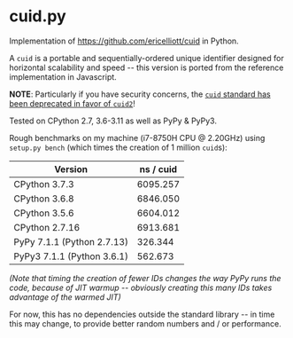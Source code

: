 # cuid.py 

Implementation of https://github.com/ericelliott/cuid in Python.

A `cuid` is a portable and sequentially-ordered unique identifier designed for
horizontal scalability and speed -- this version is ported from the reference
implementation in Javascript.

**NOTE**: Particularly if you have security concerns, the [`cuid` standard has been deprecated in favor of `cuid2`](https://github.com/paralleldrive/cuid2)!

Tested on CPython 2.7, 3.6-3.11 as well as PyPy & PyPy3.

Rough benchmarks on my machine (i7-8750H CPU @ 2.20GHz) using `setup.py bench`
(which times the creation of 1 million `cuid`s):

| Version                    | ns / cuid |
| -------------------------- | --------- |
| CPython 3.7.3              | 6095.257  |
| CPython 3.6.8              | 6846.050  |
| CPython 3.5.6              | 6604.012  |
| CPython 2.7.16             | 6913.681  |
| PyPy 7.1.1 (Python 2.7.13) | 326.344   |
| PyPy3 7.1.1 (Python 3.6.1) | 562.673   |

_(Note that timing the creation of fewer IDs changes the way PyPy runs the code, because of JIT warmup --
obviously creating this many IDs takes advantage of the warmed JIT)_

For now, this has no dependencies outside the standard library -- in time this may change, 
to provide better random numbers and / or performance.
